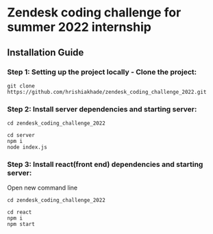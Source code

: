 # Zendesk coding challenge for summer 2022 internship

## Installation Guide

### Step 1: Setting up the project locally - Clone the project:

```
git clone  https://github.com/hrishiakhade/zendesk_coding_challenge_2022.git
```

### Step 2: Install server dependencies and starting server:
```
cd zendesk_coding_challenge_2022
```
```
cd server
npm i
node index.js
```

### Step 3: Install react(front end) dependencies and starting server:
Open new command line
```
cd zendesk_coding_challenge_2022
```
```
cd react
npm i
npm start
```
